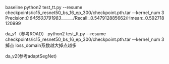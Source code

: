 baseline
python2 test_tt.py --resume checkpoints/ic15_resnet50_bs_16_ep_300/checkpoint.pth.tar  --kernel_num 3
Precision:_0.645503791983_______/Recall:_0.547912885662/Hmean:_0.592718120999

da_v1（参考ROAD）
python2 test_tt.py --resume checkpoints/ic15_resnet50_bs_16_ep_300/checkpoint.pth.tar  --kernel_num 3
掉点 loss_domain系数越大掉点越多


da_v2(参考adaptSegNet)

